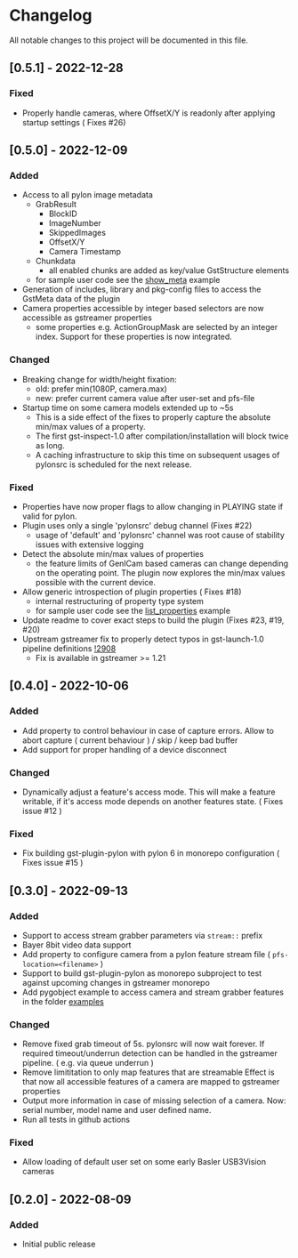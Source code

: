 # Changelog
All notable changes to this project will be documented in this file.

## [0.5.1] - 2022-12-28

### Fixed
- Properly handle cameras, where OffsetX/Y is readonly after applying startup settings ( Fixes #26)


## [0.5.0] - 2022-12-09

### Added
- Access to all pylon image metadata
  * GrabResult
    * BlockID
    * ImageNumber
    * SkippedImages
    * OffsetX/Y
    * Camera Timestamp
  * Chunkdata
    * all enabled chunks are added as key/value GstStructure elements
  * for sample user code see the [show_meta](tests/examples/pylon/show_meta.c) example
- Generation of includes, library and pkg-config files to access the GstMeta data of the plugin
- Camera properties accessible by integer based selectors are now accessible as gstreamer properties
  * some properties e.g. ActionGroupMask are selected by an integer index. Support for these properties is now integrated.

### Changed
- Breaking change for width/height fixation:
  * old: prefer min(1080P, camera.max)
  * new: prefer current camera value after user-set and pfs-file
- Startup time on some camera models extended up to ~5s
  * This is a side effect of the fixes to properly capture the absolute min/max values of a property.
  * The first gst-inspect-1.0 after compilation/installation will block twice as long.
  * A caching infrastructure to skip this time on subsequent usages of pylonsrc is scheduled for the next release.

### Fixed
- Properties have now proper flags to allow changing in PLAYING state if valid for pylon.
- Plugin uses only a single 'pylonsrc' debug channel (Fixes #22)
  * usage of 'default' and 'pylonsrc' channel was root cause of stability issues with extensive logging
- Detect the absolute min/max values of properties
  * the feature limits of GenICam based cameras can change depending on the operating point. The plugin now explores the min/max values possible with the current device.
- Allow generic introspection of plugin properties ( Fixes #18)
  * internal restructuring of property type system
  * for sample user code see the [list_properties](tests/examples/pylon/list_properties.c) example
- Update readme to cover exact steps to build the plugin (Fixes #23, #19, #20)
- Upstream gstreamer fix to properly detect typos in gst-launch-1.0 pipeline definitions [!2908](https://gitlab.freedesktop.org/gstreamer/gstreamer/-/merge_requests/2908)
  * Fix is available in gstreamer >= 1.21




## [0.4.0] - 2022-10-06

### Added
- Add property to control behaviour in case of capture errors. Allow to abort capture ( current behaviour ) / skip / keep bad buffer
- Add support for proper handling of a device disconnect

### Changed
- Dynamically adjust a feature's access mode. This will make a feature writable, if it's access mode depends on another features state. ( Fixes issue #12 )

### Fixed
- Fix building gst-plugin-pylon with pylon 6 in monorepo configuration ( Fixes issue #15 )


## [0.3.0] - 2022-09-13

### Added
- Support to access stream grabber parameters via `stream::` prefix
- Bayer 8bit video data support
- Add property to configure camera from a pylon feature stream file ( `pfs-location=<filename>` )
- Support to build gst-plugin-pylon as monorepo subproject to test against upcoming changes in gstreamer monorepo
- Add pygobject example to access camera and stream grabber features in the folder [examples](https://github.com/basler/gst-plugin-pylon/tree/main/tests/examples/pylon)

### Changed
- Remove fixed grab timeout of 5s. pylonsrc will now wait forever. If required timeout/underrun detection can be handled in the gstreamer pipeline. ( e.g. via queue underrun )
- Remove limititation to only map features that are streamable
  Effect is that now all accessible features of a camera are mapped to gstreamer properties
- Output more information in case of missing selection of a camera. Now: serial number, model name and user defined name.
- Run all tests in github actions

### Fixed
- Allow loading of default user set on some early Basler USB3Vision cameras


## [0.2.0] - 2022-08-09
### Added
- Initial public release

